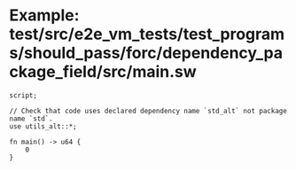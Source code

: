 # Example: test/src/e2e_vm_tests/test_programs/should_pass/forc/dependency_package_field/src/main.sw

```sway
script;

// Check that code uses declared dependency name `std_alt` not package name `std`.
use utils_alt::*;

fn main() -> u64 {
    0
}

```
